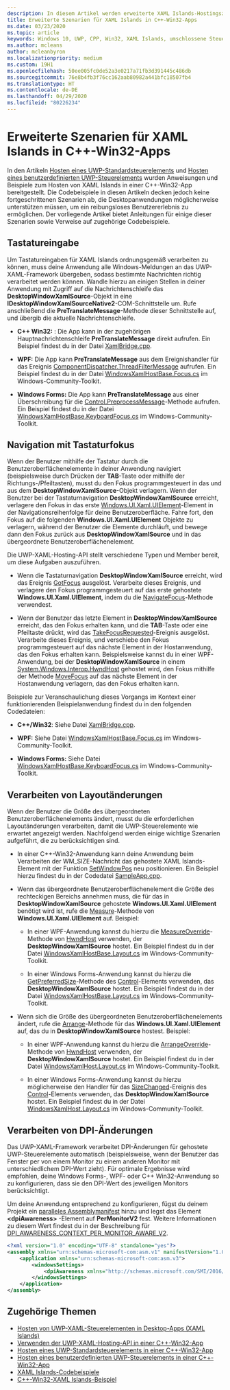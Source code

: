 ```yaml
---
description: In diesem Artikel werden erweiterte XAML Islands-Hostingszenarien für C++-Win32-Apps erläutert.
title: Erweiterte Szenarien für XAML Islands in C++-Win32-Apps
ms.date: 03/23/2020
ms.topic: article
keywords: Windows 10, UWP, CPP, Win32, XAML Islands, umschlossene Steuerelemente, Standardsteuerelemente
ms.author: mcleans
author: mcleanbyron
ms.localizationpriority: medium
ms.custom: 19H1
ms.openlocfilehash: 50ee005fc0de52a3e0217a71fb3d391445c486db
ms.sourcegitcommit: 76e8b4fb3f76cc162aab80982a441bfc18507fb4
ms.translationtype: HT
ms.contentlocale: de-DE
ms.lasthandoff: 04/29/2020
ms.locfileid: "80226234"
---
```

# <a name="advanced-scenarios-for-xaml-islands-in-c-win32-apps"></a>Erweiterte Szenarien für XAML Islands in C++-Win32-Apps

In den Artikeln [Hosten eines UWP-Standardsteuerelements](host-standard-control-with-xaml-islands-cpp.md) und [Hosten eines benutzerdefinierten UWP-Steuerelements](host-custom-control-with-xaml-islands-cpp.md) wurden Anweisungen und Beispiele zum Hosten von XAML Islands in einer C++-Win32-App bereitgestellt. Die Codebeispiele in diesen Artikeln decken jedoch keine fortgeschrittenen Szenarien ab, die Desktopanwendungen möglicherweise unterstützen müssen, um ein reibungsloses Benutzererlebnis zu ermöglichen. Der vorliegende Artikel bietet Anleitungen für einige dieser Szenarien sowie Verweise auf zugehörige Codebeispiele.

## <a name="keyboard-input"></a>Tastatureingabe

Um Tastatureingaben für XAML Islands ordnungsgemäß verarbeiten zu können, muss deine Anwendung alle Windows-Meldungen an das UWP-XAML-Framework übergeben, sodass bestimmte Nachrichten richtig verarbeitet werden können. Wandle hierzu an einigen Stellen in deiner Anwendung mit Zugriff auf die Nachrichtenschleife das **DesktopWindowXamlSource**-Objekt in eine **IDesktopWindowXamlSourceNative2**-COM-Schnittstelle um. Rufe anschließend die **PreTranslateMessage**-Methode dieser Schnittstelle auf, und übergib die aktuelle Nachrichtenschleife.

  * **C++ Win32:** : Die App kann in der zugehörigen Hauptnachrichtenschleife **PreTranslateMessage** direkt aufrufen. Ein Beispiel findest du in der Datei [XamlBridge.cpp](https://github.com/microsoft/Xaml-Islands-Samples/blob/master/Samples/Win32/SampleCppApp/XamlBridge.cpp#L16).

  * **WPF:** Die App kann **PreTranslateMessage** aus dem Ereignishandler für das Ereignis [ComponentDispatcher.ThreadFilterMessage](https://docs.microsoft.com/dotnet/api/system.windows.interop.componentdispatcher.threadfiltermessage) aufrufen. Ein Beispiel findest du in der Datei [WindowsXamlHostBase.Focus.cs](https://github.com/windows-toolkit/Microsoft.Toolkit.Win32/blob/master/Microsoft.Toolkit.Wpf.UI.XamlHost/WindowsXamlHostBase.Focus.cs#L177) im Windows-Community-Toolkit.

  * **Windows Forms:** Die App kann **PreTranslateMessage** aus einer Überschreibung für die [Control.PreprocessMessage](https://docs.microsoft.com/dotnet/api/system.windows.forms.control.preprocessmessage)-Methode aufrufen. Ein Beispiel findest du in der Datei [WindowsXamlHostBase.KeyboardFocus.cs](https://github.com/windows-toolkit/Microsoft.Toolkit.Win32/blob/master/Microsoft.Toolkit.Forms.UI.XamlHost/WindowsXamlHostBase.KeyboardFocus.cs#L100) im Windows-Community-Toolkit.

## <a name="keyboard-focus-navigation"></a>Navigation mit Tastaturfokus

Wenn der Benutzer mithilfe der Tastatur durch die Benutzeroberflächenelemente in deiner Anwendung navigiert (beispielsweise durch Drücken der **TAB**-Taste oder mithilfe der Richtungs-/Pfeiltasten), musst du den Fokus programmgesteuert in das und aus dem **DesktopWindowXamlSource**-Objekt verlagern. Wenn der Benutzer bei der Tastaturnavigation **DesktopWindowXamlSource** erreicht, verlagere den Fokus in das erste [Windows.UI.Xaml.UIElement](https://docs.microsoft.com/uwp/api/windows.ui.xaml.uielement)-Element in der Navigationsreihenfolge für deine Benutzeroberfläche. Fahre fort, den Fokus auf die folgenden **Windows.UI.Xaml.UIElement** Objekte zu verlagern, während der Benutzer die Elemente durchläuft, und bewege dann den Fokus zurück aus **DesktopWindowXamlSource** und in das übergeordnete Benutzeroberflächenelement.  

Die UWP-XAML-Hosting-API stellt verschiedene Typen und Member bereit, um diese Aufgaben auszuführen.

* Wenn die Tastaturnavigation **DesktopWindowXamlSource** erreicht, wird das Ereignis [GotFocus](https://docs.microsoft.com/uwp/api/windows.ui.xaml.hosting.desktopwindowxamlsource.gotfocus) ausgelöst. Verarbeite dieses Ereignis, und verlagere den Fokus programmgesteuert auf das erste gehostete **Windows.UI.Xaml.UIElement**, indem du die [NavigateFocus](https://docs.microsoft.com/uwp/api/windows.ui.xaml.hosting.desktopwindowxamlsource.navigatefocus)-Methode verwendest.

* Wenn der Benutzer das letzte Element in **DesktopWindowXamlSource** erreicht, das den Fokus erhalten kann, und die **TAB**-Taste oder eine Pfeiltaste drückt, wird das [TakeFocusRequested](https://docs.microsoft.com/uwp/api/windows.ui.xaml.hosting.desktopwindowxamlsource.takefocusrequested)-Ereignis ausgelöst. Verarbeite dieses Ereignis, und verschiebe den Fokus programmgesteuert auf das nächste Element in der Hostanwendung, das den Fokus erhalten kann. Beispielsweise kannst du in einer WPF-Anwendung, bei der **DesktopWindowXamlSource** in einem [System.Windows.Interop.HwndHost](https://docs.microsoft.com/dotnet/api/system.windows.interop.hwndhost) gehostet wird, den Fokus mithilfe der Methode [MoveFocus](https://docs.microsoft.com/dotnet/api/system.windows.frameworkelement.movefocus) auf das nächste Element in der Hostanwendung verlagern, das den Fokus erhalten kann.

Beispiele zur Veranschaulichung dieses Vorgangs im Kontext einer funktionierenden Beispielanwendung findest du in den folgenden Codedateien:

  * **C++/Win32**: Siehe Datei [XamlBridge.cpp](https://github.com/microsoft/Xaml-Islands-Samples/blob/master/Samples/Win32/SampleCppApp/XamlBridge.cpp).

  * **WPF:** Siehe Datei [WindowsXamlHostBase.Focus.cs](https://github.com/windows-toolkit/Microsoft.Toolkit.Win32/blob/master/Microsoft.Toolkit.Wpf.UI.XamlHost/WindowsXamlHostBase.Focus.cs) im Windows-Community-Toolkit.  

  * **Windows Forms:** Siehe Datei [WindowsXamlHostBase.KeyboardFocus.cs](https://github.com/windows-toolkit/Microsoft.Toolkit.Win32/blob/master/Microsoft.Toolkit.Forms.UI.XamlHost/WindowsXamlHostBase.KeyboardFocus.cs) im Windows-Community-Toolkit.

## <a name="handle-layout-changes"></a>Verarbeiten von Layoutänderungen

Wenn der Benutzer die Größe des übergeordneten Benutzeroberflächenelements ändert, musst du die erforderlichen Layoutänderungen verarbeiten, damit die UWP-Steuerelemente wie erwartet angezeigt werden. Nachfolgend werden einige wichtige Szenarien aufgeführt, die zu berücksichtigen sind.

* In einer C++-Win32-Anwendung kann deine Anwendung beim Verarbeiten der WM_SIZE-Nachricht das gehostete XAML Islands-Element mit der Funktion [SetWindowPos](https://docs.microsoft.com/windows/desktop/api/winuser/nf-winuser-setwindowpos) neu positionieren. Ein Beispiel hierzu findest du in der Codedatei [SampleApp.cpp](https://github.com/microsoft/Xaml-Islands-Samples/blob/master/Samples/Win32/SampleCppApp/SampleApp.cpp#L170).

* Wenn das übergeordnete Benutzeroberflächenelement die Größe des rechteckigen Bereichs annehmen muss, die für das in **DesktopWindowXamlSource** gehostete **Windows.UI.Xaml.UIElement** benötigt wird ist, rufe die [Measure](https://docs.microsoft.com/uwp/api/windows.ui.xaml.uielement.measure)-Methode von **Windows.UI.Xaml.UIElement** auf. Beispiel:

    * In einer WPF-Anwendung kannst du hierzu die [MeasureOverride](https://docs.microsoft.com/dotnet/api/system.windows.frameworkelement.measureoverride)-Methode von [HwndHost](https://docs.microsoft.com/dotnet/api/system.windows.interop.hwndhost) verwenden, der **DesktopWindowXamlSource** hostet. Ein Beispiel findest du in der Datei [WindowsXamlHostBase.Layout.cs](https://github.com/windows-toolkit/Microsoft.Toolkit.Win32/blob/master/Microsoft.Toolkit.Wpf.UI.XamlHost/WindowsXamlHostBase.Layout.cs) im Windows-Community-Toolkit.

    * In einer Windows Forms-Anwendung kannst du hierzu die [GetPreferredSize](https://docs.microsoft.com/dotnet/api/system.windows.forms.control.getpreferredsize)-Methode des [Control](https://docs.microsoft.com/dotnet/api/system.windows.forms.control)-Elements verwenden, das **DesktopWindowXamlSource** hostet. Ein Beispiel findest du in der Datei [WindowsXamlHostBase.Layout.cs](https://github.com/windows-toolkit/Microsoft.Toolkit.Win32/blob/master/Microsoft.Toolkit.Forms.UI.XamlHost/WindowsXamlHostBase.Layout.cs) im Windows-Community-Toolkit.

* Wenn sich die Größe des übergeordneten Benutzeroberflächenelements ändert, rufe die [Arrange](https://docs.microsoft.com/uwp/api/windows.ui.xaml.uielement.arrange)-Methode für das **Windows.UI.Xaml.UIElement** auf, das du in **DesktopWindowXamlSource** hostest. Beispiel:

    * In einer WPF-Anwendung kannst du hierzu die [ArrangeOverride](https://docs.microsoft.com/dotnet/api/system.windows.frameworkelement.arrangeoverride)-Methode von [HwndHost](https://docs.microsoft.com/dotnet/api/system.windows.interop.hwndhost) verwenden, der **DesktopWindowXamlSource** hostet. Ein Beispiel findest du in der Datei [WindowsXamlHost.Layout.cs](https://github.com/windows-toolkit/Microsoft.Toolkit.Win32/blob/master/Microsoft.Toolkit.Wpf.UI.XamlHost/WindowsXamlHostBase.Layout.cs) im Windows-Community-Toolkit.

    * In einer Windows Forms-Anwendung kannst du hierzu möglicherweise den Handler für das [SizeChanged](https://docs.microsoft.com/dotnet/api/system.windows.forms.control.sizechanged)-Ereignis des [Control](https://docs.microsoft.com/dotnet/api/system.windows.forms.control)-Elements verwenden, das **DesktopWindowXamlSource** hostet. Ein Beispiel findest du in der Datei [WindowsXamlHost.Layout.cs](https://github.com/windows-toolkit/Microsoft.Toolkit.Win32/blob/master/Microsoft.Toolkit.Forms.UI.XamlHost/WindowsXamlHostBase.Layout.cs) im Windows-Community-Toolkit.

## <a name="handle-dpi-changes"></a>Verarbeiten von DPI-Änderungen

Das UWP-XAML-Framework verarbeitet DPI-Änderungen für gehostete UWP-Steuerelemente automatisch (beispielsweise, wenn der Benutzer das Fenster per von einem Monitor zu einem anderen Monitor mit unterschiedlichem DPI-Wert zieht). Für optimale Ergebnisse wird empfohlen, deine Windows Forms-, WPF- oder C++ Win32-Anwendung so zu konfigurieren, dass sie den DPI-Wert des jeweiligen Monitors berücksichtigt.

Um deine Anwendung entsprechend zu konfigurieren, fügst du deinem Projekt ein [paralleles Assemblymanifest](https://docs.microsoft.com/windows/desktop/SbsCs/application-manifests) hinzu und legst das Element **\<dpiAwareness\>** -Element auf **PerMonitorV2** fest. Weitere Informationen zu diesem Wert findest du in der Beschreibung für [DPI_AWARENESS_CONTEXT_PER_MONITOR_AWARE_V2](https://docs.microsoft.com/windows/desktop/hidpi/dpi-awareness-context).

```xml
<?xml version="1.0" encoding="UTF-8" standalone="yes"?>
<assembly xmlns="urn:schemas-microsoft-com:asm.v1" manifestVersion="1.0">
    <application xmlns="urn:schemas-microsoft-com:asm.v3">
        <windowsSettings>
            <dpiAwareness xmlns="http://schemas.microsoft.com/SMI/2016/WindowsSettings">PerMonitorV2</dpiAwareness>
        </windowsSettings>
    </application>
</assembly>
```

## <a name="related-topics"></a>Zugehörige Themen

* [Hosten von UWP-XAML-Steuerelementen in Desktop-Apps (XAML Islands)](xaml-islands.md)
* [Verwenden der UWP-XAML-Hosting-API in einer C++-Win32-App](using-the-xaml-hosting-api.md)
* [Hosten eines UWP-Standardsteuerelements in einer C++-Win32-App](host-standard-control-with-xaml-islands-cpp.md)
* [Hosten eines benutzerdefinierten UWP-Steuerelements in einer C++-Win32-App](host-custom-control-with-xaml-islands-cpp.md)
* [XAML Islands-Codebeispiele](https://github.com/microsoft/Xaml-Islands-Samples)
* [C++-Win32-XAML Islands-Beispiel](https://github.com/microsoft/Xaml-Islands-Samples/tree/master/Samples/Win32/SampleCppApp)
